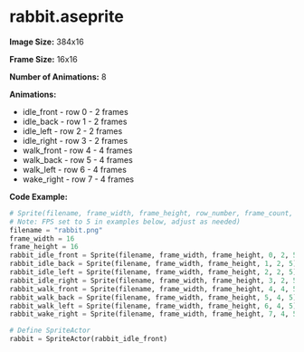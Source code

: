 # rabbit.aseprite
**Image Size:** 384x16

**Frame Size:** 16x16

**Number of Animations:** 8

**Animations:**
- idle_front - row 0 - 2 frames
- idle_back - row 1 - 2 frames
- idle_left - row 2 - 2 frames
- idle_right - row 3 - 2 frames
- walk_front - row 4 - 4 frames
- walk_back - row 5 - 4 frames
- walk_left - row 6 - 4 frames
- wake_right - row 7 - 4 frames

**Code Example:**
```python
# Sprite(filename, frame_width, frame_height, row_number, frame_count, fps)
# Note: FPS set to 5 in examples below, adjust as needed)
filename = "rabbit.png"
frame_width = 16
frame_height = 16
rabbit_idle_front = Sprite(filename, frame_width, frame_height, 0, 2, 5)
rabbit_idle_back = Sprite(filename, frame_width, frame_height, 1, 2, 5)
rabbit_idle_left = Sprite(filename, frame_width, frame_height, 2, 2, 5)
rabbit_idle_right = Sprite(filename, frame_width, frame_height, 3, 2, 5)
rabbit_walk_front = Sprite(filename, frame_width, frame_height, 4, 4, 5)
rabbit_walk_back = Sprite(filename, frame_width, frame_height, 5, 4, 5)
rabbit_walk_left = Sprite(filename, frame_width, frame_height, 6, 4, 5)
rabbit_wake_right = Sprite(filename, frame_width, frame_height, 7, 4, 5)

# Define SpriteActor
rabbit = SpriteActor(rabbit_idle_front)
```
